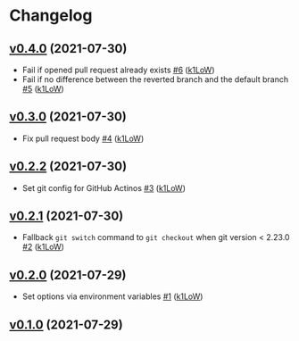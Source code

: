 # Changelog

## [v0.4.0](https://github.com/k1LoW/pr-revert/compare/v0.3.0...v0.4.0) (2021-07-30)

* Fail if opened pull request already exists [#6](https://github.com/k1LoW/pr-revert/pull/6) ([k1LoW](https://github.com/k1LoW))
* Fail if no difference between the reverted branch and the default branch [#5](https://github.com/k1LoW/pr-revert/pull/5) ([k1LoW](https://github.com/k1LoW))

## [v0.3.0](https://github.com/k1LoW/pr-revert/compare/v0.2.2...v0.3.0) (2021-07-30)

* Fix pull request body [#4](https://github.com/k1LoW/pr-revert/pull/4) ([k1LoW](https://github.com/k1LoW))

## [v0.2.2](https://github.com/k1LoW/pr-revert/compare/v0.2.1...v0.2.2) (2021-07-30)

* Set git config for GitHub Actinos [#3](https://github.com/k1LoW/pr-revert/pull/3) ([k1LoW](https://github.com/k1LoW))

## [v0.2.1](https://github.com/k1LoW/pr-revert/compare/v0.2.0...v0.2.1) (2021-07-30)

* Fallback `git switch` command to `git checkout` when git version < 2.23.0 [#2](https://github.com/k1LoW/pr-revert/pull/2) ([k1LoW](https://github.com/k1LoW))

## [v0.2.0](https://github.com/k1LoW/pr-revert/compare/v0.1.0...v0.2.0) (2021-07-29)

* Set options via environment variables [#1](https://github.com/k1LoW/pr-revert/pull/1) ([k1LoW](https://github.com/k1LoW))

## [v0.1.0](https://github.com/k1LoW/pr-revert/compare/1bf2acdc3af8...v0.1.0) (2021-07-29)

